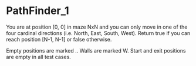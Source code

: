 # PathFinder_1

You are at position [0, 0] in maze NxN and you can only move in one of the four cardinal directions (i.e. North, East, South, West). Return true if you can reach position [N-1, N-1] or false otherwise.

Empty positions are marked ..
Walls are marked W.
Start and exit positions are empty in all test cases.
